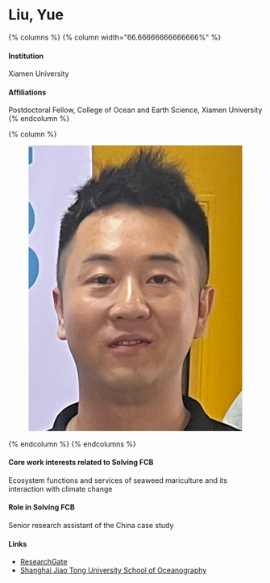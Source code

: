 # Liu, Yue

{% columns %}
{% column width="66.66666666666666%" %}
#### Institution

Xiamen University

#### Affiliations

Postdoctoral Fellow, College of Ocean and Earth Science, Xiamen University
{% endcolumn %}

{% column %}
<figure><img src="https://raw.githubusercontent.com/Solving-FCB/docs/refs/heads/main/.img/liu-y.webp" alt=""></figure>
{% endcolumn %}
{% endcolumns %}

#### Core work interests related to Solving FCB

Ecosystem functions and services of seaweed mariculture and its interaction with climate change

#### Role in Solving FCB

Senior research assistant of the China case study

#### Links

* [ResearchGate](https://www.researchgate.net/profile/Yue_Liu182)
* [Shanghai Jiao Tong University School of Oceanography](http://soo.sjtu.edu.cn/en/szllshow.php?id=125\&catid=75)
